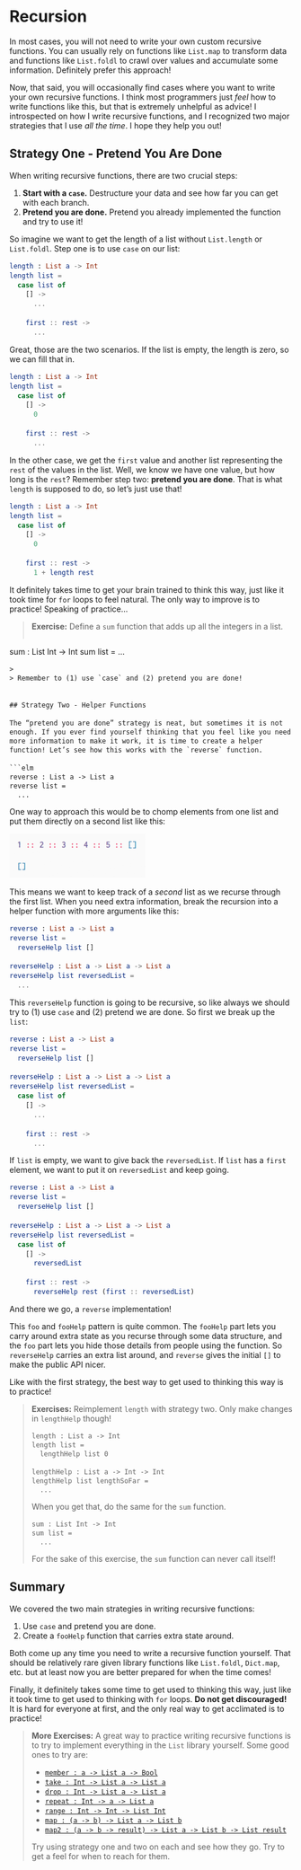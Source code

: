 # Recursion

In most cases, you will not need to write your own custom recursive functions. You can usually rely on functions like `List.map` to transform data and functions like `List.foldl` to crawl over values and accumulate some information. Definitely prefer this approach!

Now, that said, you will occasionally find cases where you want to write your own recursive functions. I think most programmers just *feel* how to write functions like this, but that is extremely unhelpful as advice! I introspected on how I write recursive functions, and I recognized two major strategies that I use *all the time*. I hope they help you out!


## Strategy One - Pretend You Are Done

When writing recursive functions, there are two crucial steps:

  1. **Start with a `case`.** Destructure your data and see how far you can get with each branch.
  2. **Pretend you are done.** Pretend you already implemented the function and try to use it!

So imagine we want to get the length of a list without `List.length` or `List.foldl`. Step one is to use `case` on our list:

```elm
length : List a -> Int
length list =
  case list of
    [] ->
      ...

    first :: rest ->
      ...
```

Great, those are the two scenarios. If the list is empty, the length is zero, so we can fill that in.

```elm
length : List a -> Int
length list =
  case list of
    [] ->
      0

    first :: rest ->
      ...
```

In the other case, we get the `first` value and another list representing the `rest` of the values in the list. Well, we know we have one value, but how long is the `rest`? Remember step two: **pretend you are done**. That is what `length` is supposed to do, so let’s just use that!

```elm
length : List a -> Int
length list =
  case list of
    [] ->
      0

    first :: rest ->
      1 + length rest
```

It definitely takes time to get your brain trained to think this way, just like it took time for `for` loops to feel natural. The only way to improve is to practice! Speaking of practice...

> **Exercise:** Define a `sum` function that adds up all the integers in a list.
>
> ```elm
sum : List Int -> Int
sum list =
  ...
```
>
> Remember to (1) use `case` and (2) pretend you are done!


## Strategy Two - Helper Functions

The “pretend you are done” strategy is neat, but sometimes it is not enough. If you ever find yourself thinking that you feel like you need more information to make it work, it is time to create a helper function! Let’s see how this works with the `reverse` function.

```elm
reverse : List a -> List a
reverse list =
  ...
```

One way to approach this would be to chomp elements from one list and put them directly on a second list like this:

![reverse](reverse.gif)

This means we want to keep track of a *second* list as we recurse through the first list. When you need extra information, break the recursion into a helper function with more arguments like this:

```elm
reverse : List a -> List a
reverse list =
  reverseHelp list []

reverseHelp : List a -> List a -> List a
reverseHelp list reversedList =
  ...
```

This `reverseHelp` function is going to be recursive, so like always we should try to (1) use `case` and (2) pretend we are done. So first we break up the `list`:

```elm
reverse : List a -> List a
reverse list =
  reverseHelp list []

reverseHelp : List a -> List a -> List a
reverseHelp list reversedList =
  case list of
    [] ->
      ...

    first :: rest ->
      ...
```

If `list` is empty, we want to give back the `reversedList`. If `list` has a `first` element, we want to put it on `reversedList` and keep going.

```elm
reverse : List a -> List a
reverse list =
  reverseHelp list []

reverseHelp : List a -> List a -> List a
reverseHelp list reversedList =
  case list of
    [] ->
      reversedList

    first :: rest ->
      reverseHelp rest (first :: reversedList)
```

And there we go, a `reverse` implementation!

This `foo` and `fooHelp` pattern is quite common. The `fooHelp` part lets you carry around extra state as you recurse through some data structure, and the `foo` part lets you hide those details from people using the function. So `reverseHelp` carries an extra list around, and `reverse` gives the initial `[]` to make the public API nicer.

Like with the first strategy, the best way to get used to thinking this way is to practice!

> **Exercises:** Reimplement `length` with strategy two. Only make changes in `lengthHelp` though!
>
>     length : List a -> Int
>     length list =
>       lengthHelp list 0
>
>     lengthHelp : List a -> Int -> Int
>     lengthHelp list lengthSoFar =
>       ...
>
> When you get that, do the same for the `sum` function.
>
>     sum : List Int -> Int
>     sum list =
>       ...
>
> For the sake of this exercise, the `sum` function can never call itself!


## Summary

We covered the two main strategies in writing recursive functions:

  1. Use `case` and pretend you are done.
  2. Create a `fooHelp` function that carries extra state around.

Both come up any time you need to write a recursive function yourself. That should be relatively rare given library functions like `List.foldl`, `Dict.map`, etc. but at least now you are better prepared for when the time comes!

Finally, it definitely takes some time to get used to thinking this way, just like it took time to get used to thinking with `for` loops. **Do not get discouraged!** It is hard for everyone at first, and the only real way to get acclimated is to practice!

> **More Exercises:** A great way to practice writing recursive functions is to try to implement everything in the `List` library yourself. Some good ones to try are:
>
>  - [`member : a -> List a -> Bool`](http://package.elm-lang.org/packages/elm-lang/core/latest/List#member)
>  - [`take : Int -> List a -> List a`](http://package.elm-lang.org/packages/elm-lang/core/latest/List#take)
>  - [`drop : Int -> List a -> List a`](http://package.elm-lang.org/packages/elm-lang/core/latest/List#drop)
>  - [`repeat : Int -> a -> List a`](http://package.elm-lang.org/packages/elm-lang/core/latest/List#repeat)
>  - [`range : Int -> Int -> List Int`](http://package.elm-lang.org/packages/elm-lang/core/latest/List#range)
>  - [`map : (a -> b) -> List a -> List b`](http://package.elm-lang.org/packages/elm-lang/core/latest/List#map)
>  - [`map2 : (a -> b -> result) -> List a -> List b -> List result`](http://package.elm-lang.org/packages/elm-lang/core/latest/List#map2)
>
> Try using strategy one and two on each and see how they go. Try to get a feel for when to reach for them.
